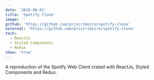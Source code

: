 ```yaml
---
date: '2019-06-01'
title: 'Spotify Clone'
image: ''
github: 'https://github.com/priscribeiro/spotify-clone'
external: 'https://github.com/priscribeiro/spotify-clone'
tech:
  - ReactJs
  - Styled Components
  - Redux
show: 'true'
---
```


A reproduction of the Spotify Web Client crated with ReactJs, Styled Components and Redux.
